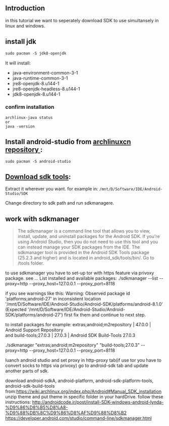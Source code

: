 Introduction
------------

in this tutorial we want to seperately download SDK to use simultansely in linux and windows.

## install jdk
``` markdown
sudo pacman -S jdk8-openjdk 
```
It will install:

- java-environment-common-3-1
- java-runtime-common-3-1
- jre8-openjdk-8.u144-1 
- jre8-openjdk-headless-8.u144-1
- jdk8-openjdk-8.u144-1


### confirm installation
```
archlinux-java status
or
java -version
```

## Install android-studio from [archlinuxcn repository ](http://repo.archlinuxcn.org/):
```
sudo pacman -S android-studio
```

## [Download sdk tools](https://developer.android.com/studio/index.html):

Extract it wherever you want. for example in:
```/mnt/D/Software/IDE/Android-Studio/SDK```

Change directory to sdk path and run sdkmanagere.


## work with sdkmanager
> The sdkmanager is a command line tool that allows you to view, install, update, and uninstall packages for the Android SDK. If you're using Android Studio, then you do not need to use this tool and you can instead manage your SDK packages from the IDE.
The sdkmanager tool is provided in the Android SDK Tools package (25.2.3 and higher) and is located in android_sdk/tools/bin/.
Go to /tools folder. 

to use sdkmanager you have to set-up tor with https feature via privoxy package. see ...
List installed and available packages:
./sdkmanager --list --proxy=http --proxy_host=127.0.0.1 --proxy_port=8118

if you see warnings like this:
Warning: Observed package id 'platforms;android-27' in inconsistent location '/mnt/D/Software/IDE/Android-Studio/Android-SDK/platforms/android-8.1.0' (Expected '/mnt/D/Software/IDE/Android-Studio/Android-SDK/platforms/android-27')
first fix them and continue to next step.

to install packages for example:
extras;android;m2repository                                                              | 47.0.0       | Android Support Repository                                          
and
build-tools;27.0.3                                                                       | 27.0.3       | Android SDK Build-Tools 27.0.3                                      

./sdkmanager "extras;android;m2repository" "build-tools;27.0.3" --proxy=http --proxy_host=127.0.0.1 --proxy_port=8118


luanch android studio and set proxy in http-proxy tab(if use tor you have to convert socks to https via privoxy)
go to android-sdk tab and update another parts of sdk.

download android-sdkA, android-platform, android-sdk-platform-tools, android-sdk-build-tools 
from:https://wiki.archlinux.org/index.php/Android#Manual_SDK_installation
unzip theme and put theme in specific folder in your hardDrive.
follow these instructions:
http://androidcode.ir/post/install-SDK-windows-android-lynda-%D9%86%D8%B5%D8%A8-%D9%88%DB%8C%D9%86%D8%AF%D9%88%D8%B2
https://developer.android.com/studio/command-line/sdkmanager.html
